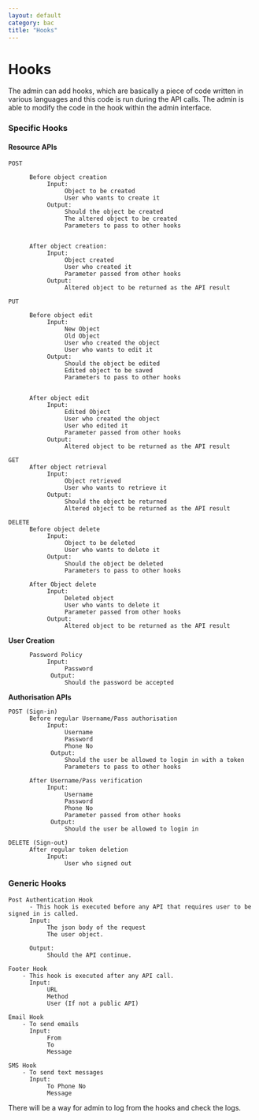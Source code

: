 ```yaml
---
layout: default
category: bac
title: "Hooks"
---
```


# Hooks
The admin can add hooks, which are basically a piece of code written in various languages and this code is run during the API calls. The admin is able to modify the code in the hook within the admin interface.


### Specific Hooks

#### Resource APIs

    POST
    
          Before object creation
               Input:
                    Object to be created
                    User who wants to create it
               Output:
                    Should the object be created
                    The altered object to be created
                    Parameters to pass to other hooks
                    

          After object creation:
               Input:
                    Object created
                    User who created it
                    Parameter passed from other hooks
               Output:
                    Altered object to be returned as the API result

    PUT
    
          Before object edit
               Input:
                    New Object
                    Old Object
                    User who created the object
                    User who wants to edit it
               Output:
                    Should the object be edited
                    Edited object to be saved
                    Parameters to pass to other hooks
                    

          After object edit
               Input:
                    Edited Object
                    User who created the object
                    User who edited it
                    Parameter passed from other hooks
               Output:
                    Altered object to be returned as the API result

    GET
          After object retrieval
               Input:
                    Object retrieved
                    User who wants to retrieve it
               Output:
                    Should the object be returned
                    Altered object to be returned as the API result

    DELETE
          Before object delete
               Input:
                    Object to be deleted
                    User who wants to delete it
               Output:
                    Should the object be deleted
                    Parameters to pass to other hooks

          After Object delete
               Input:
                    Deleted object
                    User who wants to delete it
                    Parameter passed from other hooks
               Output:
                    Altered object to be returned as the API result


**User Creation**

          Password Policy
               Input:
                    Password
                Output:
                    Should the password be accepted

**Authorisation APIs**

    POST (Sign-in)
          Before regular Username/Pass authorisation
               Input:
                    Username
                    Password
                    Phone No
                Output:
                    Should the user be allowed to login in with a token
                    Parameters to pass to other hooks

          After Username/Pass verification
               Input:
                    Username
                    Password
                    Phone No
                    Parameter passed from other hooks
                Output:
                    Should the user be allowed to login in

    DELETE (Sign-out)
          After regular token deletion
               Input:
                    User who signed out


### Generic Hooks

    Post Authentication Hook
          - This hook is executed before any API that requires user to be signed in is called.
          Input:
               The json body of the request
               The user object.

          Output:
               Should the API continue.

    Footer Hook
        - This hook is executed after any API call.
          Input:
               URL
               Method
               User (If not a public API)

    Email Hook
        - To send emails
          Input:
               From
               To
               Message

    SMS Hook
        - To send text messages
          Input:
               To Phone No
               Message

There will be a way for admin to log from the hooks and check the logs.